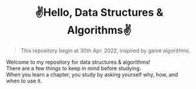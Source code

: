 <h1 align="center"><strong>✌️Hello, Data Structures & Algorithms✌️ </strong></h1>

> This repository begin at 30th Apr. 2022, inspired by game algorithms.

Welcome to my repository for data structures & algorithms! <br>
There are a few things to keep in mind before studying. <br>
When you learn a chapter, you study by asking yourself why, how, and when to use it. <br>
